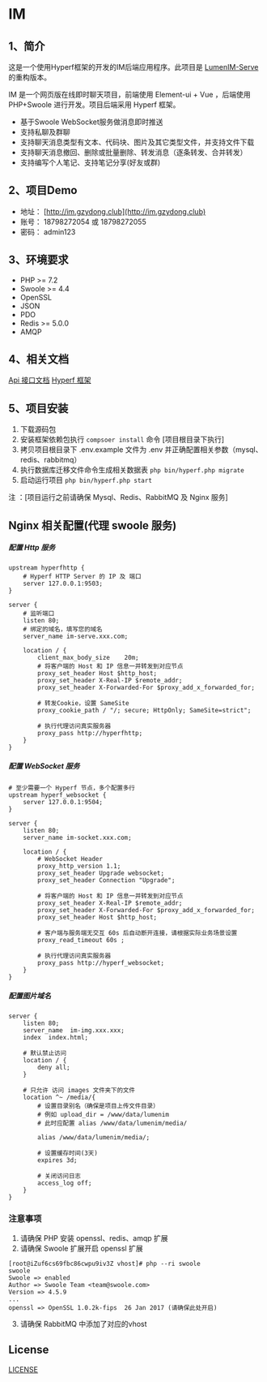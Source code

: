 # IM

## 1、简介

这是一个使用Hyperf框架的开发的IM后端应用程序。此项目是 [LumenIM-Serve](https://github.com/gzydong/LumenIM-Serve) 的重构版本。

IM 是一个网页版在线即时聊天项目，前端使用 Element-ui + Vue ，后端使用 PHP+Swoole 进行开发。项目后端采用 Hyperf 框架。

- 基于Swoole WebSocket服务做消息即时推送
- 支持私聊及群聊
- 支持聊天消息类型有文本、代码块、图片及其它类型文件，并支持文件下载
- 支持聊天消息撤回、删除或批量删除、转发消息（逐条转发、合并转发）
- 支持编写个人笔记、支持笔记分享(好友或群)

## 2、项目Demo
- 地址： [http://im.gzydong.club](http://im.gzydong.club)
- 账号： 18798272054 或 18798272055
- 密码： admin123

## 3、环境要求
 - PHP >= 7.2
 - Swoole  >= 4.4
 - OpenSSL
 - JSON
 - PDO
 - Redis >= 5.0.0
 - AMQP

## 4、相关文档
[Api 接口文档](https://docs.apipost.cn/view/9c75130d7006e6e5#3184466)
[Hyperf 框架](https://hyperf.wiki/2.0/#/README)

## 5、项目安装 
1. 下载源码包
2. 安装框架依赖包执行 `compsoer install` 命令 [项目根目录下执行]
2. 拷贝项目根目录下 .env.example 文件为 .env 并正确配置相关参数（mysql、redis、rabbitmq）
3. 执行数据库迁移文件命令生成相关数据表  `php bin/hyperf.php migrate`
4. 启动运行项目 `php bin/hyperf.php start`

注 ：[项目运行之前请确保 Mysql、Redis、RabbitMQ 及 Nginx 服务]
## Nginx 相关配置(代理 swoole 服务)

##### 配置 Http 服务
```
upstream hyperfhttp {
    # Hyperf HTTP Server 的 IP 及 端口
    server 127.0.0.1:9503;
}

server {
    # 监听端口
    listen 80;
    # 绑定的域名，填写您的域名
    server_name im-serve.xxx.com;

    location / {
        client_max_body_size    20m;
        # 将客户端的 Host 和 IP 信息一并转发到对应节点
        proxy_set_header Host $http_host;
        proxy_set_header X-Real-IP $remote_addr;
        proxy_set_header X-Forwarded-For $proxy_add_x_forwarded_for;

        # 转发Cookie，设置 SameSite
        proxy_cookie_path / "/; secure; HttpOnly; SameSite=strict";

        # 执行代理访问真实服务器
        proxy_pass http://hyperfhttp;
    }
}
```

##### 配置 WebSocket 服务
```
# 至少需要一个 Hyperf 节点，多个配置多行
upstream hyperf_websocket {
    server 127.0.0.1:9504;
}

server {
    listen 80;
    server_name im-socket.xxx.com;

    location / {
        # WebSocket Header
        proxy_http_version 1.1;
        proxy_set_header Upgrade websocket;
        proxy_set_header Connection "Upgrade";

        # 将客户端的 Host 和 IP 信息一并转发到对应节点
        proxy_set_header X-Real-IP $remote_addr;
        proxy_set_header X-Forwarded-For $proxy_add_x_forwarded_for;
        proxy_set_header Host $http_host;

        # 客户端与服务端无交互 60s 后自动断开连接，请根据实际业务场景设置
        proxy_read_timeout 60s ;

        # 执行代理访问真实服务器
        proxy_pass http://hyperf_websocket;
    }
}
```

##### 配置图片域名
```
server {
    listen 80;
    server_name  im-img.xxx.xxx;
    index  index.html;

    # 默认禁止访问
    location / {
        deny all;
    }

    # 只允许 访问 images 文件夹下的文件
    location ^~ /media/{
        # 设置目录别名（确保是项目上传文件目录）
        # 例如 upload_dir = /www/data/lumenim
        # 此时应配置 alias /www/data/lumenim/media/
        
        alias /www/data/lumenim/media/;

        # 设置缓存时间(3天)
        expires 3d;

        # 关闭访问日志
        access_log off;
    }
}
```

### 注意事项
1. 请确保 PHP 安装 openssl、redis、amqp 扩展
2. 请确保 Swoole 扩展开启 openssl 扩展
```
[root@iZuf6cs69fbc86cwpu9iv3Z vhost]# php --ri swoole
swoole
Swoole => enabled
Author => Swoole Team <team@swoole.com>
Version => 4.5.9
...
openssl => OpenSSL 1.0.2k-fips  26 Jan 2017 (请确保此处开启)
``` 

3. 请确保 RabbitMQ 中添加了对应的vhost


## License

[LICENSE](LICENSE)
